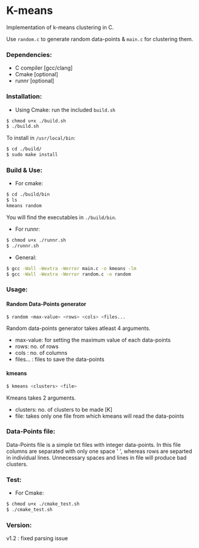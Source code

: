 # K-means

Implementation of k-means clustering in C.

Use `random.c` to generate random data-points & `main.c` for clustering them.

### Dependencies:

+ C compiler [gcc/clang]
+ Cmake [optional]
+ runnr [optional]

### Installation:

+ Using Cmake: run the included `build.sh`
```bash
$ chmod u+x ./build.sh
$ ./build.sh
```

To install in `/usr/local/bin`:
```bash
$ cd ./build/
$ sudo make install
```

### Build & Use:

+ For cmake:
``` bash
$ cd ./build/bin
$ ls
kmeans random
```
You will find the executables in `./build/bin`.

+ For runnr:
```bash
$ chmod u+x ./runnr.sh
$ ./runnr.sh
```

+ General:
```bash
$ gcc -Wall -Wextra -Werror main.c -o kmeans -lm
$ gcc -Wall -Wextra -Werror random.c -o random
```

### Usage:

#### Random Data-Points generator
```bash
$ random <max-value> <rows> <cols> <files...
```

Random data-points generator takes atleast 4 arguments.
+ max-value: for setting the maximum value of each data-points
+ rows: no. of rows
+ cols : no. of columns
+ files... : files to save the data-points

#### kmeans
```bash
$ kmeans <clusters> <file>
```

Kmeans takes 2 arguments.
+ clusters: no. of clusters to be made [K]
+ file: takes only one file from which kmeans will read the data-points

### Data-Points file:

Data-Points file is a simple txt files with integer data-points. In this file
columns are separated with only one space ' ', whereas rows are separted in
individual lines. Unnecessary spaces and lines in file will produce bad clusters.

### Test:
+ For Cmake:
```bash
$ chmod u+x ./cmake_test.sh
$ ./cmake_test.sh
```

### Version:
v1.2 : fixed parsing issue
